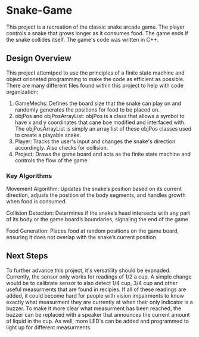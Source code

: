 # Snake-Game

This project is a recreation of the classic snake arcade game. The player controls a snake that grows longer as it consumes food. The game ends if the snake collides itself. The game's code was written in C++.

## Design Overview
This project attemtped to use the principles of a finite state machine and object orioneted programming to make the code as efficient as possible. There are many different files found within this project to help with code organization:

1) GameMechs: Defines the board size that the snake can play on and randomly generates the positions for food to be placed on.
2) objPos and objPosArrayList: objPos is a class that allows a symbol to have x and y coordinates that cane boe modified and interfaced with. The objPosArrayList is simply an array list of these objPos classes used to create a playable snake.
3) Player: Tracks the user's input and changes the snake's direction accordingly. Also checks for collision.
4) Project: Draws the game board and acts as the finite state machine and controls the flow of the game.

### Key Algorithms
Movement Algorithm: Updates the snake’s position based on its current direction, adjusts the position of the body segments, and handles growth when food is consumed.

Collision Detection: Determines if the snake’s head intersects with any part of its body or the game board’s boundaries, signaling the end of the game.

Food Generation: Places food at random positions on the game board, ensuring it does not overlap with the snake’s current position.

## Next Steps
To further advance this project, it's versatility should be expnaded. Currently, the sensor only works for readings of 1/2 a cup. A simple change would be to calibrate sensor to also detect 1/4 cup, 3/4 cup and other useful measurments that are found in recipies. If all of these readings are added, it could become hard for people with vision impairments to know exactly what measurment they are currently at when their only indicator is a buzzer. To make it more clear what measurment has been reached, the buzzer can be replaced with a speaker that announces the current amount of liquid in the cup. As well, more LED's can be added and programmed to light up for different measurments.
